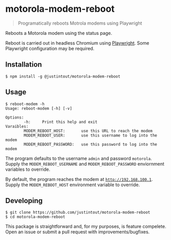 # motorola-modem-reboot
> Programatically reboots Motrola modems using Playwright

Reboots a Motorola modem using the status page.  

Reboot is carried out in headless Chromium using [Playwright](https://playwright.dev). 
Some Playwright configuration may be required. 

## Installation

```
$ npm install -g @justintout/motorola-modem-reboot
```

## Usage

```
$ reboot-modem -h 
Usage: reboot-modem [-h] [-v]

Options:
        -h:     Print this help and exit
Varaibles:
        MODEM_REBOOT_HOST:       use this URL to reach the modem
        MODEM_REBOOT_USER:       use this username to log into the modem
        MODEM_REBOOT_PASSWORD:   use this password to log into the modem
```

The program defaults to the username `admin` and password `motorola`.
Supply the `MODEM_REBOOT_USERNAME` and `MODEM_REBOOT_PASSWORD` enviornment variables to override.

By default, the program reaches the modem at [`http://192.168.100.1`](http://192.168.100.1). 
Supply the `MODEM_REBOOT_HOST` environment variable to override.

## Developing 

```
$ git clone https://github.com/justintout/motorola-modem-reboot
$ cd motorola-modem-reboot
```

This package is straightforward and, for my purposes, is feature compelete.
Open an issue or submit a pull request with improvements/bugfixes.
